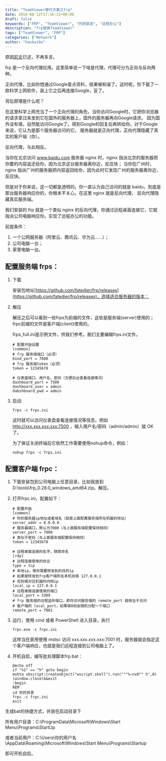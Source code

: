 ```yaml
---
title: "TeamViewer替代方案之frp"
date: 2019-08-12T17:16:11+08:00
draft: false
keywords: ["FRP", "TeamViewer", "内网穿透", "远程办公"]
description: "frp替换TeamViewer"
tags: ["TeamViewer", "FRP"]
categories: ["Network"]
author: "hankaibo"
---
```

原因[前文](https://hankaibo.github.io/post/2019/2019-08-07)已述，不再多言。

frp 是一个反向代理应用。这里简单说一下啥是代理，代理可分为正向与反向两种。

正向代理，比如你想通过Google查点资料，结果被和谐了。这时呢，你下载了一款科学上网软件，装上它之后再连接Google，妥了。

背后原理是什么呢？

在这里科学上网充当了一个正向代理的角色，当你访问Google时，它把你浏览器的请求拿过来发到它在国外的服务器上，国外的服务器再向Google请求。
因为国外没有墙，自然能访问Google了。得到Google的回复后再转给你。对于Google来说，它认为是那个服务器访问的它。
服务器就是正向代理，正向代理隐藏了真实的客户端（你）。

反向代理，与此相反。

当你在北京访问 www.baidu.com 服务器 nginx 时，nginx 指派北京的服务器把你要的内容返还给你，因为北京这台服务器离你近，反应快；
当你在广州时，nginx 指派广州的服务器把内容返回给你，因为此时它发现广州的服务器离你近，反应快。

但是对于你来说，这一切都是透明的。你一直认为自己访问的就是 baidu，到底是那台服务器响应你的，你根本不关心。在这里 nginx 就是反向代理，
反向代理隐藏真实服务端。

我们安装的 frp 就是一个类似 nginx 的反向代理，你通过远程桌面连接它，它就指派公司电脑响应你。实现了远程办公的功能。

前提条件：

1. 一个公网服务器（阿里云、腾讯云、华为云……）；
2. 公司电脑一台；
3. 家里电脑一台。

##  配置服务端 frps：

1. 下载
    
    安装包地址[https://github.com/fatedier/frp/releases](https://github.com/fatedier/frp/releases)，选择适合服务器的版本；
    
2. 解压

    解压之后可以看到一些frps为前缀的文件，这些是服务端(server)使用的；frpc前缀的文件是客户端(client)使用的。
    
    frps_full.ini是示例文件，供我们参考。我们主要编辑frps.ini文件。
    ```shell script
    # 配置开始设置
    [common]
    # frp 服务端端口（必须）
    bind_port = 7000
    # frp 服务端token（必须）
    token = 12345678
    
    # 仪表盘端口、用户名、密码（方便后台查看连接情况）
    dashboard_port = 7500
    dashboard_user = admin
    dabshboard_pwd = admin
    ```

3. 启动

    ```shell script
    frps -c frps.ini
    ```
    这时就可以访问仪表盘查看连接情况等信息。例如 http://xxx.xxx.xxx.xxx:7500 ，输入用户名/密码（admin/admin）就 OK 了。
   
    为了保证关闭终端后它依然工作需要使用nohup命令，例如：
    
    ```shell script
    nohup frps -c frps.ini
    ```
    
## 配置客户端 frpc：
    
1. 下载安装包到公司电脑上任意目录，比如我放到 D:\tools\frp_0.28.0_windows_amd64.zip。解压。
    
2. 打开frpc.ini，配置如下：
    ```shell script
    # 配置开始
    [common]
    # 你的服务器ip地址或者域名（就是上面配置服务端所在机器的地址）
    server_addr = 0.0.0.0
    # 服务器端口，默认为7000（与上面服务端配置保持相同）
    server_port = 7000
    # 类似于密码（与上面服务端配置保持相同）
    token = 12345678

    # 远程桌面连接的名字，随意命名
    [rdp] 
    # 远程连接使用的协议
    type = tcp 
    # 本地ip，填你需要转发到的目的ip
    # 如果是转发到frp客户端所在本机则填 127.0.0.1
    # 否则填对应机器的内网ip
    local_ip = 127.0.0.1
    # 远程桌面连接使用的端口
    local_port = 3389
    # frp 服务端的远程监听端口，即你访问服务端的 remote_port 就相当于访问
    # 客户端的 local_port，如果填0则会随机分配一个端口
    remote_port = 7001
    ```
        
3. 运行，使用 cmd 或者 PowerShell 进入目录，执行 
    ```shell script
    frpc.exe -c frpc.ini
    ``` 
    这样当在家用使用 mstsc 访问 xxx.xxx.xxx.xxx:7001 时，服务器就会指定这个客户端响应，也就是我们远程连接到公司电脑上了。   
     
4. 开机自启，编写批处理脚本frp.bat：
    ```shell script
    @echo off
    if "%1" == "h" goto begin
    mshta vbscript:createobject("wscript.shell").run("""%~nx0"" h",0)(window.close)&&exit
    :begin
    REM
    cd 你的目录
    frpc -c frpc.ini
    exit
    ```

生成bat的快捷方式，并放在启动目录下

所有用户目录：C:\ProgramData\Microsoft\Windows\Start Menu\Programs\StartUp

或者当前用户：C:\Users\你的用户名\AppData\Roaming\Microsoft\Windows\Start Menu\Programs\Startup

即可开机自启。
    
    
    




